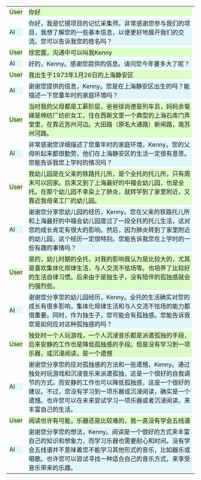 <style> td, th {border: none!important;}</style>
|  |  |
|--|--|
|<div style="background-color:#DCFDC8">User</div>|<div style="background-color:#DCFDC8">你好</div>|
|<div style="background-color:#E0F7FA">AI</div>|<div style="background-color:#E0F7FA">你好，我是忆镜项目的记忆采集师。非常感谢您参与我们的项目，我想了解您的一些基本信息，以便更好地展开我们的交流。您可以告诉我您的姓名吗？</div>|
|<div style="background-color:#DCFDC8">User</div>|<div style="background-color:#DCFDC8">徐宏震，沟通中可以叫我Kenny</div>|
|<div style="background-color:#E0F7FA">AI</div>|<div style="background-color:#E0F7FA">好的，Kenny。感谢您提供的信息。请问您今年要多大了呢？</div>|
|<div style="background-color:#DCFDC8">User</div>|<div style="background-color:#DCFDC8">我出生于1973年1月26日的上海静安区</div>|
|<div style="background-color:#E0F7FA">AI</div>|<div style="background-color:#E0F7FA">谢谢您提供的信息，Kenny。您是在上海静安区出生的吗？能描述一下您童年时的家庭环境吗？</div>|
|<div style="background-color:#DCFDC8">User</div>|<div style="background-color:#DCFDC8">当时我的父母都是工薪阶层，爸爸徐尚德是列车员，妈妈余菊娣是棉纺厂纺织女工，住在西斯文里一个典型的上海石库门弄堂里，在靠近苏州河边。大田路（原名大通路）新闸路，南苏州河路。</div>|
|<div style="background-color:#E0F7FA">AI</div>|<div style="background-color:#E0F7FA">非常感谢您详细描述了您童年时的家庭环境，Kenny。您的父母听起来都很勤劳，他们在上海静安区的生活一定很有意思。您能告诉我您上学时的情况吗？</div>|
|<div style="background-color:#DCFDC8">User</div>|<div style="background-color:#DCFDC8">我幼儿园是在父亲的铁路托儿所，是个全托的托儿所，只有周末可以回家。后来又到了上海最好的中福会幼儿园，也是全托。在那个幼儿园不幸染上了肺炎，就转学到了家里附近，又靠近我母亲工厂的幼儿园。</div>|
|<div style="background-color:#E0F7FA">AI</div>|<div style="background-color:#E0F7FA">谢谢您分享您幼儿园的经历，Kenny。您在父亲的铁路托儿所和上海最好的中福会幼儿园度过了一段全托的托儿生活，这对您的成长肯定有很大的影响。然后，因为肺炎转到了家里附近的幼儿园，这个经历一定很特别。您能告诉我您在上学时的一些有趣的事情吗？</div>|
|<div style="background-color:#DCFDC8">User</div>|<div style="background-color:#DCFDC8">是的，幼儿时期的全托，对我的影响我认为是比较大的，尤其是喜欢集体化规律生活，与人交流不怯场等。也培养了比较好的生活自律习惯。后来由于是独生子，没有陪伴的孤独感就会约强烈些。</div>|
|<div style="background-color:#E0F7FA">AI</div>|<div style="background-color:#E0F7FA">谢谢您分享您的幼儿园经历，Kenny。全托的生活确实对您的成长有很多影响，集体化规律生活和与人交流不怯场的能力都很重要。同时，作为独生子，您可能会有孤独感。您能告诉我您是如何应对这种孤独感的吗？</div>|
|<div style="background-color:#DCFDC8">User</div>|<div style="background-color:#DCFDC8">独处时一个人玩游戏，一个人沉浸音乐都是派遣孤独的手段，后来安静的工作也是降低孤独感的手段。但是没有学习到一项乐器，或沉浸阅读，是一个遗憾</div>|
|<div style="background-color:#E0F7FA">AI</div>|<div style="background-color:#E0F7FA">谢谢您分享您的应对孤独感的方法和一些遗憾，Kenny。通过独处时玩游戏和沉浸音乐来派遣孤独，这是一个很好的自我调节的方式。而安静的工作也可以降低孤独感，这是一个很好的建议。不过，您没有学习到一项乐器或沉浸阅读，确实是一个遗憾。也许您可以在未来尝试学习一项乐器或者沉浸阅读，来丰富自己的生活。</div>|
|<div style="background-color:#DCFDC8">User</div>|<div style="background-color:#DCFDC8">阅读也许有可能，乐器还是比较难的，我一直没有学会五线谱</div>|
|<div style="background-color:#E0F7FA">AI</div>|<div style="background-color:#E0F7FA">谢谢您分享您的想法，Kenny。阅读是一个很好的方式来丰富自己的知识和想象力，而学习乐器也需要耐心和时间。没有学会五线谱并不意味着您不能学习其他形式的音乐，比如器乐或唱歌。也许您可以尝试寻找一种适合自己的音乐方式，来享受音乐带来的乐趣。</div>|

